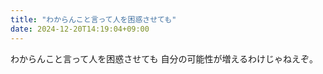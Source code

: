 ```yaml
---
title: "わからんこと言って人を困惑させても"
date: 2024-12-20T14:19:04+09:00
---
```

わからんこと言って人を困惑させても
自分の可能性が増えるわけじゃねえぞ。
